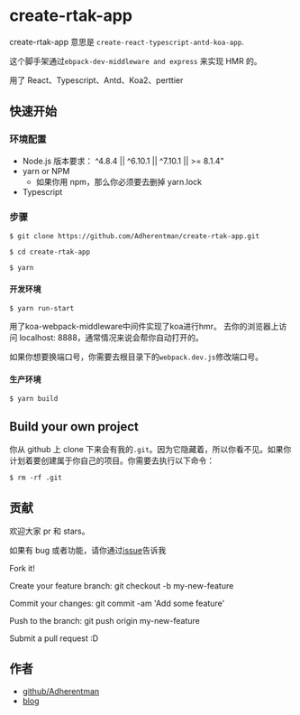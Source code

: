 # create-rtak-app

create-rtak-app 意思是 `create-react-typescript-antd-koa-app`.

这个脚手架通过`ebpack-dev-middleware and express` 来实现 HMR 的。

用了 React、Typescript、Antd、Koa2、perttier

## 快速开始

### 环境配置

* Node.js 版本要求： ^4.8.4 || ^6.10.1 || ^7.10.1 || >= 8.1.4"
* yarn or NPM
  * 如果你用 npm，那么你必须要去删掉 yarn.lock
* Typescript

### 步骤

`$ git clone https://github.com/Adherentman/create-rtak-app.git`

`$ cd create-rtak-app`

`$ yarn`

#### 开发环境

`$ yarn run-start`

用了koa-webpack-middleware中间件实现了koa进行hmr。
去你的浏览器上访问 localhost: 8888，通常情况来说会帮你自动打开的。

如果你想要换端口号，你需要去根目录下的`webpack.dev.js`修改端口号。

#### 生产环境

`$ yarn build`

## Build your own project

你从 github 上 clone 下来会有我的`.git`。因为它隐藏着，所以你看不见。如果你计划着要创建属于你自己的项目。你需要去执行以下命令：

`$ rm -rf .git`

## 贡献

欢迎大家 pr 和 stars。

如果有 bug 或者功能，请你通过[issue](https://github.com/Adherentman/create-rtak-app/issues)告诉我

Fork it!

Create your feature branch: git checkout -b my-new-feature

Commit your changes: git commit -am 'Add some feature'

Push to the branch: git push origin my-new-feature

Submit a pull request :D

## 作者

* [github/Adherentman](https://github.com/Adherentman)
* [blog](http://xuzihao.fun)
